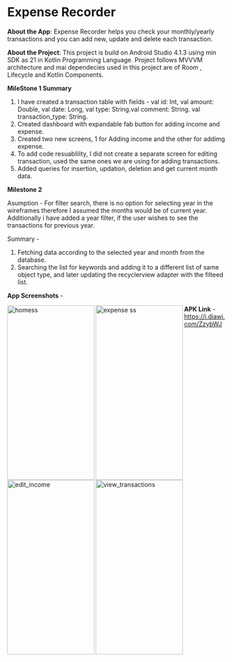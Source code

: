 # Expense Recorder

**About the App**:
Expense Recorder helps you check your monthly/yearly transactions and you can add new, update and delete each transaction.



**About the Project**:
This project is build on Android Studio 4.1.3 using min SDK as 21 in Kotlin Programming Language. 
Project follows MVVVM architecture and mai dependecies used in this project are of Room , Lifecycle and Kotlin Components.



**MileStone 1 Summary**
1. I have created a transaction table with fields - val id: Int, val amount: Double, val date: Long, val type: String.val comment: String. val transaction_type: String.
2. Created dashboard with expandable fab button for adding income and expense.
3. Created two new screens, 1 for Adding income and the other for addimg expense.
4. To add code resuablility, I did not create a separate screen for editing transaction, used the same ones we are using for adding transactions.
5. Added queries for insertion, updation, deletion and get current month data.



**Milestone 2**

 Asumption - 
   For filter search, there is no option for selecting year in the wireframes therefore I assumed the months would be of current year. 
  Additionally i have added a year filter, if the user wishes to see the transactions for previous year. 

Summary - 
 1. Fetching data according to the selected year and month from the database. 
 2. Searching the  list for keywords and adding it to a different list of same object type, and later updating the recyclerview adapter with the filteed list.



**App Screenshots** -

<img align="left" width="200" height="400" alt="homess" src="https://user-images.githubusercontent.com/46419030/117587851-8a849c00-b13d-11eb-91ac-ef12aab51bc3.png">      <img align="left" width="200" height="400" alt="expense ss" src="https://user-images.githubusercontent.com/46419030/117587848-89536f00-b13d-11eb-94e0-fdeaa391124d.png"> 

  <img align="left" width="200" height="400" alt="edit_income" src="https://user-images.githubusercontent.com/46419030/117587854-8bb5c900-b13d-11eb-976d-25d03a2a6414.png">                    <img align="left" width="200" height="400" alt="view_transactions" src="https://user-images.githubusercontent.com/46419030/117587853-8b1d3280-b13d-11eb-97ce-9e8fe395c029.png">
  
  
  
  
  **APK Link** - https://i.diawi.com/ZzybWJ

